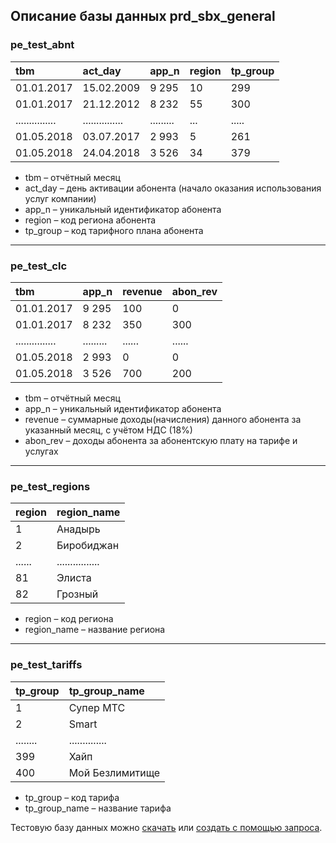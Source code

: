 ## Описание базы данных prd_sbx_general

### pe_test_abnt	

| tbm             | act_day         | app_n     | region | tp_group |
|:----------------|:----------------|:----------|:-------|:---------|
| 01.01.2017      | 15.02.2009      | 9 295     | 10     | 299      |
| 01.01.2017      | 21.12.2012      | 8 232     | 55     | 300      |
| ............... | ............... | ......... | ...    | .....    |
| 01.05.2018      | 03.07.2017      | 2 993     | 5      | 261      |
| 01.05.2018      | 24.04.2018      | 3 526     | 34     | 379      |


- tbm – отчётный месяц		
- act_day – день активации абонента (начало оказания использования услуг компании)		
- app_n – уникальный идентификатор абонента		
- region – код региона абонента		
- tp_group – код тарифного плана абонента

---

### pe_test_clc			

| tbm             | app_n       | revenue | abon_rev |
|:----------------|:------------|:--------|:---------|
| 01.01.2017      | 9 295       | 100     | 0        |
| 01.01.2017      | 8 232       | 350     | 300      |
| ............... | .........   | ......  | ......   |
| 01.05.2018      | 2 993       | 0       | 0        |
| 01.05.2018      | 3 526       | 700     | 200      |

- tbm – отчётный месяц	
- app_n – уникальный идентификатор абонента	
- revenue – суммарные доходы(начисления) данного абонента за указанный месяц, c учётом НДС (18%)	
- abon_rev – доходы абонента за абонентскую плату на тарифе и услугах	

---

### pe_test_regions	

| region | region_name      |
|:-------|:-----------------|
| 1	     | Анадырь          |
| 2      | Биробиджан       |
| ...... | ................ |
| 81     | Элиста           |
| 82     | Грозный          |

- region – код региона	
- region_name – название региона	

---

### pe_test_tariffs	
| tp_group| tp_group_name  |
|:--------|:---------------|
| 1	      | Супер МТС      |
| 2	      | Smart          |
| ........| .............. |
| 399     | Хайп           |
| 400     | Мой Безлимитище|

- tp_group – код тарифа	
- tp_group_name – название тарифа	

Тестовую базу данных можно [скачать](https://github.com/lprosh/junior-analyst-portfolio/blob/main/sql/mts/prd_sbx_general.db)
или [создать с помощью запроса](https://github.com/lprosh/junior-analyst-portfolio/blob/main/sql/mts/prd_sbx_general.sql).
